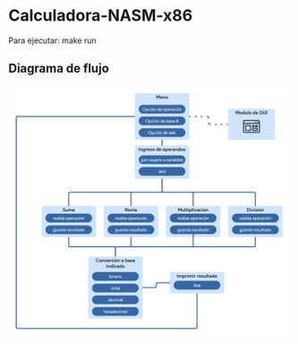 # Calculadora-NASM-x86

Para ejecutar: make run

## Diagrama de flujo

![](https://github.com/jefer30039/Calculadora-NASM-x86/blob/main/Diagrama%20de%20flujo.png)
